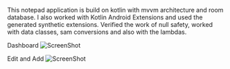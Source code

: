 This notepad application is build on kotlin with mvvm architecture and room database. I also worked with Kotlin Android Extensions and used the generated synthetic extensions. Verified the work of null safety, worked with data classes, sam conversions and also with the lambdas.

Dashboard
![ScreenShot](https://user-images.githubusercontent.com/60606550/183631215-3003e290-910f-475d-a71d-059d74e50de4.jpg)

Edit and Add
![ScreenShot](https://user-images.githubusercontent.com/60606550/183631233-2232960c-4220-4b82-8228-52f60bb613ef.jpg)
